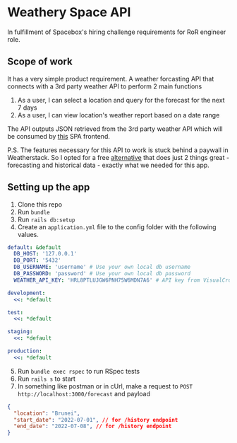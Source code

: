 # Weathery Space API

In fulfillment of Spacebox's hiring challenge requirements for RoR engineer role.

## Scope of work

It has a very simple product requirement. A weather forcasting API that connects with a 3rd party weather API to perform 2 main functions

1. As a user, I can select a location and query for the forecast for the next 7 days
2. As a user, I can view location's weather report based on a date range

The API outputs JSON retrieved from the 3rd party weather API which will be consumed by [this](https://github.com/Fahmiin-Abdullah/weathery-space-ui) SPA frontend.

P.S. The features necessary for this API to work is stuck behind a paywall in Weatherstack. So I opted for a free [alternative](https://www.visualcrossing.com/) that does just 2 things great - forecasting and historical data - exactly what we needed for this app.

## Setting up the app

1. Clone this repo
2. Run `bundle`
3. Run `rails db:setup`
4. Create an `application.yml` file to the config folder with the following values.
```yml
default: &default
  DB_HOST: '127.0.0.1'
  DB_PORT: '5432'
  DB_USERNAME: 'username' # Use your own local db username
  DB_PASSWORD: 'password' # Use your own local db password
  WEATHER_API_KEY: 'HRL8PTLUJGW6PNH75W6MDN7A6' # API key from VisualCrossing

development:
  <<: *default

test:
  <<: *default

staging:
  <<: *default

production:
  <<: *default

```
5. Run `bundle exec rspec` to run RSpec tests
6. Run `rails s` to start
7. In something like postman or in cUrl, make a request to `POST http://localhost:3000/forecast` and payload
```json
{
  "location": "Brunei",
  "start_date": "2022-07-01", // for /history endpoint
  "end_date": "2022-07-08", // for /history endpoint
}
```
